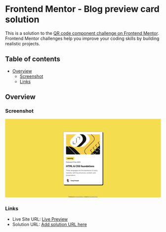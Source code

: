 # Frontend Mentor - Blog preview card solution

This is a solution to the [QR code component challenge on Frontend Mentor](https://www.frontendmentor.io/challenges/blog-preview-card-ckPaj01IcS). Frontend Mentor challenges help you improve your coding skills by building realistic projects. 

## Table of contents

- [Overview](#overview)
  - [Screenshot](#screenshot)
  - [Links](#links)

## Overview

### Screenshot

![](./screenshot.png)


### Links

- Live Site URL: [Live Preview](https://rapbit27.github.io/02_Blog_Preview_Card/)
- Solution URL: [Add solution URL here](https://github.com/Rapbit27/02_Blog_Preview_Card)
